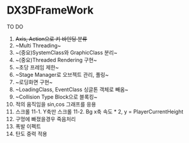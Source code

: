 # DX3DFrameWork

TO DO
1. ~~Axis, Action으로 키 바인딩 분류~~
2. ~Multi Threading~
3. ~(중요)SystemClass와 GraphicClass 분리~
4. ~(중요)Threaded Rendering 구현~
5. ~초당 프레임 제한~
6. ~Stage Manager로 오브젝트 관리, 풀링~
7. ~로딩화면 구현~
8. ~LoadingClass, EventClass 싱글톤 객체로 빼옴~
9. ~Collision Type Block으로 블록킹~
10. 적의 움직임을 sin,cos 그래프를 응용
11. 스크롤
11-1. Y축만 스크롤
11-2. Bg x축 속도 * 2, y = PlayerCurrentHeight
12. 구멍에 빠졌을경우 죽음처리
13. 폭발 이펙트
14. 탄도 중력 적용